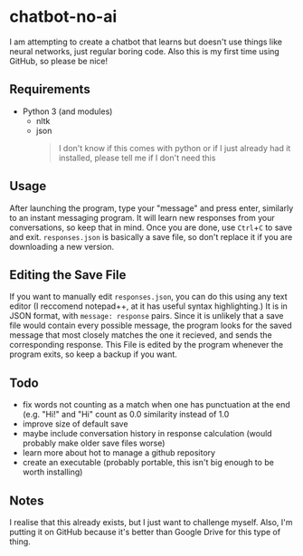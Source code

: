# chatbot-no-ai

I am attempting to create a chatbot that learns but doesn't use things
like neural networks, just regular boring code. Also this is my first
time using GitHub, so please be nice!

## Requirements

-   Python 3 (and modules)
    -   nltk
    -   json
        >   I don't know if this comes with python or if I just already
        >   had it installed, please tell me if I don't need this

## Usage

After launching the program, type your "message" and press enter,
similarly to an instant messaging program. It will learn new responses
from your conversations, so keep that in mind. Once you are done, use
`Ctrl`+`C` to save and exit. `responses.json` is basically a save file,
so don't replace it if you are downloading a new version.

## Editing the Save File

If you want to manually edit `responses.json`, you can do this using any
text editor (I reccomend notepad++, at it has useful syntax
highlighting.) It is in JSON format, with `message: response` pairs.
Since it is unlikely that a save file would contain every possible
message, the program looks for the saved message that most closely
matches the one it recieved, and sends the corresponding response. This
File is edited by the program whenever the program exits, so keep a
backup if you want.

## Todo

-   fix words not counting as a match when one has punctuation at the
    end (e.g. "Hi!" and "Hi" count as 0.0 similarity instead of 1.0
-   improve size of default save
-   maybe include conversation history in response calculation (would
    probably make older save files worse)
-   learn more about hot to manage a github repository
-   create an executable (probably portable, this isn't big enough to be
    worth installing)

## Notes

I realise that this already exists, but I just want to challenge myself.
Also, I'm putting it on GitHub because it's better than Google Drive for
this type of thing.
